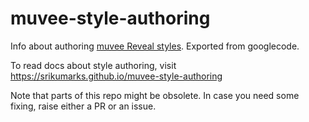# muvee-style-authoring

Info about authoring [muvee Reveal styles](http://www.muvee.com). Exported from googlecode.

To read docs about style authoring, visit https://srikumarks.github.io/muvee-style-authoring

Note that parts of this repo might be obsolete. In case you need some fixing, raise either a PR or an issue.
